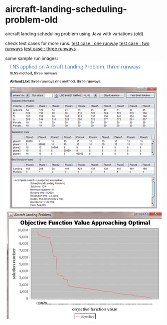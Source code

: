 # aircraft-landing-scheduling-problem-old
aircraft landing scheduling problem using Java with variations (old)


check test cases for more runs.
[test case : one runway](https://github.com/YasserAlmohammad/aircraft-landing-scheduling-problem-old/blob/main/testcases_one_runway.pdf)
[test case : two runways](https://github.com/YasserAlmohammad/aircraft-landing-scheduling-problem-old/blob/main/testcases_two_runways.pdf)
[test case : three runways](https://github.com/YasserAlmohammad/aircraft-landing-scheduling-problem-old/blob/main/testcases_three_runways.pdf)

some sample run images:
![image](/images/1.png)
![image](/images/2.png)
